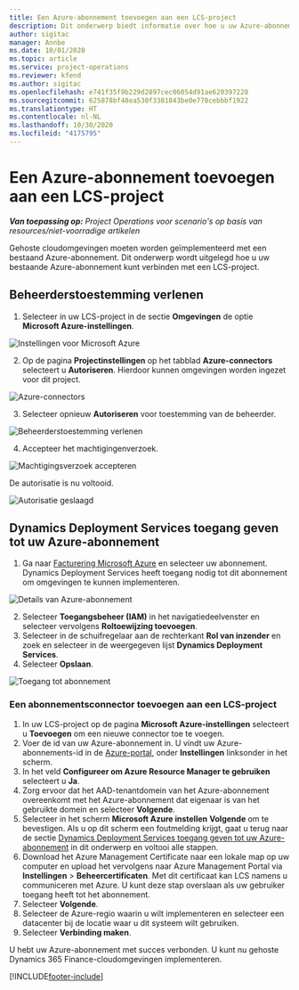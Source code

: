 ```yaml
---
title: Een Azure-abonnement toevoegen aan een LCS-project
description: Dit onderwerp biedt informatie over hoe u uw Azure-abonnement kunt verbinden met een LCS-project.
author: sigitac
manager: Annbe
ms.date: 10/01/2020
ms.topic: article
ms.service: project-operations
ms.reviewer: kfend
ms.author: sigitac
ms.openlocfilehash: e741f35f9b229d2897cec06054d91ae620397228
ms.sourcegitcommit: 625878bf48ea530f3381843be0e778cebbbf1922
ms.translationtype: HT
ms.contentlocale: nl-NL
ms.lasthandoff: 10/30/2020
ms.locfileid: "4175795"
---
```

# <a name="add-an-azure-subscription-to-an-lcs-project"></a>Een Azure-abonnement toevoegen aan een LCS-project

_**Van toepassing op:** Project Operations voor scenario's op basis van resources/niet-voorradige artikelen_

Gehoste cloudomgevingen moeten worden geïmplementeerd met een bestaand Azure-abonnement. Dit onderwerp wordt uitgelegd hoe u uw bestaande Azure-abonnement kunt verbinden met een LCS-project. 

## <a name="grant-admin-consent"></a>Beheerderstoestemming verlenen

1. Selecteer in uw LCS-project in de sectie **Omgevingen** de optie **Microsoft Azure-instellingen**.

![Instellingen voor Microsoft Azure](./media/1MicrosoftAzureSettings.png)

2. Op de pagina **Projectinstellingen** op het tabblad **Azure-connectors** selecteert u **Autoriseren**. Hierdoor kunnen omgevingen worden ingezet voor dit project.

![Azure-connectors](./media/2AzureConnectors.png)

3. Selecteer opnieuw **Autoriseren** voor toestemming van de beheerder.

![Beheerderstoestemming verlenen](./media/3GrantAdminConsent.png)

4. Accepteer het machtigingenverzoek.

![Machtigingsverzoek accepteren](./media/4AcceptPermissionRequest.png)

De autorisatie is nu voltooid. 

![Autorisatie geslaagd](./media/5AuthorizationComplete.png)

## <a name="provide-dynamics-deployment-services-access-to-your-azure-subscription"></a><a name="provide"></a>Dynamics Deployment Services toegang geven tot uw Azure-abonnement

1. Ga naar [Facturering Microsoft Azure](https://portal.azure.com/#blade/Microsoft\_Azure\_Billing/SubscriptionsBlade) en selecteer uw abonnement. Dynamics Deployment Services heeft toegang nodig tot dit abonnement om omgevingen te kunnen implementeren.

![Details van Azure-abonnement](./media/6AzureSubscription.png)

2. Selecteer **Toegangsbeheer (IAM)** in het navigatiedeelvenster en selecteer vervolgens **Roltoewijzing toevoegen**.
3. Selecteer in de schuifregelaar aan de rechterkant **Rol van inzender** en zoek en selecteer in de weergegeven lijst **Dynamics Deployment Services**. 
4. Selecteer **Opslaan**.

![Toegang tot abonnement](./media/7SubscriptionAccess.png)

### <a name="add-a-subscription-connector-to-an-lcs-project"></a>Een abonnementsconnector toevoegen aan een LCS-project

1. In uw LCS-project op de pagina **Microsoft Azure-instellingen** selecteert u **Toevoegen** om een nieuwe connector toe te voegen.
2. Voer de id van uw Azure-abonnement in. U vindt uw Azure-abonnements-id in de [Azure-portal](https://ms.portal.azure.com/), onder **Instellingen** linksonder in het scherm.
3. In het veld **Configureer om Azure Resource Manager te gebruiken** selecteert u **Ja**.
4. Zorg ervoor dat het AAD-tenantdomein van het Azure-abonnement overeenkomt met het Azure-abonnement dat eigenaar is van het gebruikte domein en selecteer **Volgende**.
5. Selecteer in het scherm **Microsoft Azure instellen** **Volgende** om te bevestigen. Als u op dit scherm een foutmelding krijgt, gaat u terug naar de sectie [Dynamics Deployment Services toegang geven tot uw Azure-abonnement](#provide) in dit onderwerp en voltooi alle stappen.
6. Download het Azure Management Certificate naar een lokale map op uw computer en upload het vervolgens naar Azure Management Portal via **Instellingen** > **Beheercertificaten**. Met dit certificaat kan LCS namens u communiceren met Azure. U kunt deze stap overslaan als uw gebruiker toegang heeft tot het abonnement.
7. Selecteer **Volgende**.
8. Selecteer de Azure-regio waarin u wilt implementeren en selecteer een datacenter bij de locatie waar u dit systeem wilt gebruiken.
9.  Selecteer **Verbinding maken**.

U hebt uw Azure-abonnement met succes verbonden. U kunt nu gehoste Dynamics 365 Finance-cloudomgevingen implementeren.




[!INCLUDE[footer-include](../includes/footer-banner.md)]